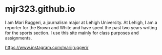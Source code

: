# mjr323.github.io
I am Mari Ruggeri, a journalism major at Lehigh University.
At Lehigh, I am a reporter for the Brown and White and have spent the past two years writing for the sports section.
I use this site mainly for class purposes and assignments.

https://www.instagram.com/marijruggeri/
